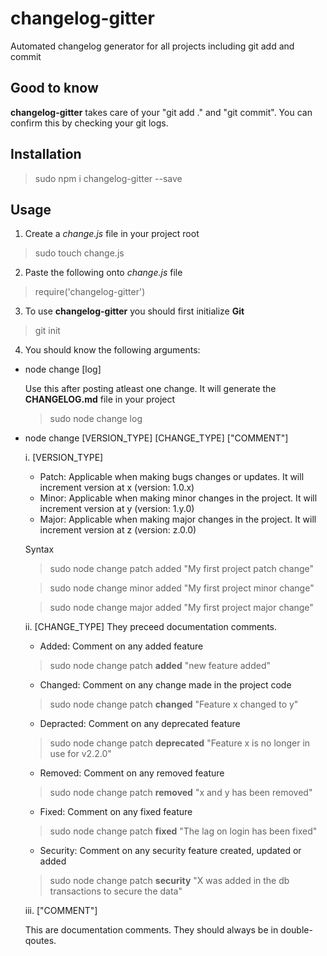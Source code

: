 # changelog-gitter
Automated changelog generator for all projects including git add and commit

## Good to know
  __changelog-gitter__ takes care of your "git add ." and "git commit". You can confirm this by checking your git logs. 

## Installation
> sudo npm i changelog-gitter --save

## Usage
1. Create a *change.js* file in your project root 

> sudo touch change.js

2. Paste the following onto *change.js* file

> require('changelog-gitter')

3. To use __changelog-gitter__ you should first initialize __Git__

> git init

4. You should know the following arguments: 

  * node change [log]
  
    Use this after posting atleast one change. It will generate the __CHANGELOG.md__ file in your project 
    
    > sudo node change log
  
  * node change [VERSION_TYPE] [CHANGE_TYPE] ["COMMENT"]
  
    i. [VERSION_TYPE]
    
      * Patch: Applicable when making bugs changes or updates. It will increment version at x (version: 1.0.x) 
      * Minor: Applicable when making minor changes in the project. It will increment version at y (version: 1.y.0)
      * Major: Applicable when making major changes in the project. It will increment version at z (version: z.0.0)
      
      Syntax
      > sudo node change patch added "My first project patch change"
      
      > sudo node change minor added "My first project minor change"
      
      > sudo node change major added "My first project major change"
      
    
    ii. [CHANGE_TYPE]
      They preceed documentation comments. 
           
      * Added: Comment on any added feature
      
      > sudo node change patch __added__ "new feature added" 
      
      * Changed: Comment on any change made in the project code
      
      > sudo node change patch __changed__ "Feature x changed to y"
      
      * Depracted: Comment on any deprecated feature
      
      > sudo node change patch __deprecated__ "Feature x is no longer in use for v2.2.0"
      
      * Removed: Comment on any removed feature
      
      > sudo node change patch __removed__ "x and y has been removed"
      
      * Fixed: Comment on any fixed feature
      
      > sudo node change patch __fixed__ "The lag on login has been fixed"
      
      * Security: Comment on any security feature created, updated or added
      
      > sudo node change patch __security__ "X was added in the db transactions to secure the data"
    
    iii. ["COMMENT"]
    
      This are documentation comments. They should always be in double-qoutes. 
   
